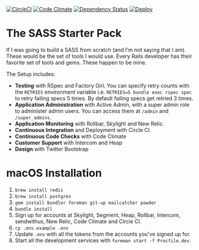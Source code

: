 [![CircleCI](https://circleci.com/gh/tansengming/rails-base/tree/develop.png)](https://circleci.com/gh/tansengming/rails-base/tree/develop)
[![Code Climate](https://codeclimate.com/github/tansengming/rails-base.png)](https://codeclimate.com/github/tansengming/rails-base)
[![Dependency Status](https://gemnasium.com/tansengming/rails-base.png)](https://gemnasium.com/tansengming/rails-base)
[![Deploy](https://www.herokucdn.com/deploy/button.png)](https://heroku.com/deploy?template=https://github.com/tansengming/rails-base/tree/develop)

# The SASS Starter Pack

If I was going to build a SASS from scratch (and I'm not saying that I am). These would be the set of tools I would use. Every Rails developer has their favorite set of tools and gems. These happen to be mine.

The Setup includes:

- **Testing** with RSpec and Factory Girl. You can specify retry counts with the `RETRIES` environment variable i.e. `RETRIES=5 bundle exec rspec spec` to retry failing specs 5 times. By default failing specs get retried 3 times.
- **Application Administration** with Active Admin, with a super admin role to administer admin users. You can access them at `/admin` and `/super_admins`.
- **Application Monitoring** with Rollbar, Skylight and New Relic.
- **Continuous Integration** and Deployment with Circle CI.
- **Continuous Code Checks** with Code Climate
- **Customer Support** with Intercom and Heap
- **Design** with Twitter Bootstrap

# macOS Installation

1. `brew install redis`
1. `brew install postgres`
1. `gem install bundler foreman git-up mailcatcher powder`
1. `bundle install`
1. Sign up for accounts at Skylight, Segment, Heap, Rollbar, Intercom, sendwithus, New Relic, Code Climate and Circle CI.
1. `cp .env.example .env`
1. Update `.env` with all the tokens from the accounts you've signed up for.
1. Start all the development services with `foreman start -f Procfile.dev`.
